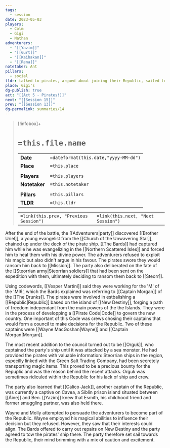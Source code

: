 ```yaml
---
tags:
  - session
date: 2023-05-03
players:
  - Colm
  - Gigi
  - Nathan
adventurers:
  - "[[Yazim]]"
  - "[[Gurt]]"
  - "[[Kaihakan]]"
  - "[[Rena]]"
notetaker: Ant
pillars:
  - social
tldr: talked to pirates, argued about joining their Republic, sailed to New Destiny
place: Gigi's
dg-publish: true
act: "[[Act 5 - Pirates!]]"
next: "[[Session 15]]"
prev: "[[Session 13]]"
dg-permalink: summaries/14
---
```


> [!infobox]+
> # `=this.file.name`
> 
> | | |
> | --- | --- |
> | **Date** | `=dateformat(this.date,"yyyy-MM-dd")` |
> | **Place** | `=this.place` |
> | | | 
> | **Players** | `=this.players` |
> | **Notetaker** | `=this.notetaker` |
> | | |
> | **Pillars** | `=this.pillars` |
> | **TLDR** | `=this.tldr` |
>
> | | |
> | --- | --- |
> | `=link(this.prev, "Previous Session")` | `=link(this.next, "Next Session")` |

After the end of the battle, the [[Adventurers|party]] discovered [[Brother Uriel]], a young evangelist from the [[Church of the Unwavering Star]], chained up under the deck of the pirate ship. [[The Bards]] had captured him while he was evangelizing in the [[Northern Scattered Isles]] and forced him to heal them with his divine power. The adventurers refused to exploit his magic but also didn't argue in his favour. The pirates swore they would ransom him back to [[Mission]]. The party also deliberated on the fate of the [[Steorrian army|Steorrian soldiers]] that had been sent on the expedition with them, ultimately deciding to ransom them back to [[Steorr]].

Using codewords, [[Vesper Martini]] said they were working for the 'M' of the 'MI6', which the Bards explained was referring to [[Captain Morgan]] of the [[The Drunks]]. The pirates were involved in estbalishing a [[Republic|Republic]] based on the island of [[New Destiny]], forging a path of freedom independant from the main powers of the the Islands. They were in the process of developping a [[Pirate Code|Code]] to govern the new country. One important of this Code was crews chosing their captains that would form a council to make decisions for the Republic. Two of these captains were [[Wayne MacGoshan|Wayne]] and [[Captain Morgan|Morgan]].

The most recent addition to the council turned out to be [[Orguk]], who captained the party's ship until it was attacked by a sea monster. He had provided the pirates with valuable information: Steorrian ships in the region, especilly linked with the Green Salt Trading Company, had been secretely transporting magic items. This proved to be a precious bounty for the Repuplic and was the reason behind the recent attacks. Orguk was sometimes ridiculed within the Republic for his lack of ship and crew.

The party also learned that [[Calico Jack]], another captain of the Republic, was currently a captive on Cavea, a Siblín prison island situated between [[Áine]] and Ben. [[Yazim]] knew that Esmith, his childhood friend and former smuggling partner, was also held there.

Wayne and Molly attempted to persuade the adventurers to become part of the Republic. Wayne employed his magical abilities to influence their decision but they refused. However, they saw that their interests could align. The Bards offered to carry out repairs on New Destiny and the party agreed to tow the pirates' ship there. The party therefore set sail towards the Republic, their mind brimming with a mix of caution and excitement.


